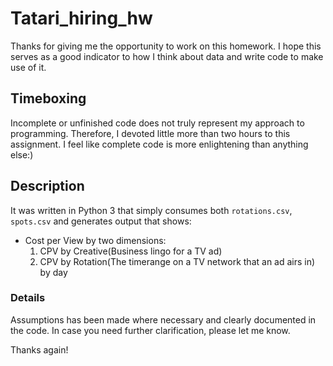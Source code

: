 # Tatari_hiring_hw

Thanks for giving me the opportunity to work on this homework. I hope this serves as a good indicator to how I think about data and write code to make use of it. 

## Timeboxing

Incomplete or unfinished code does not truly represent my approach to programming. Therefore, I devoted little more than two hours to this assignment. I feel like complete code is more enlightening than anything else:)

## Description

It was written in Python 3 that simply consumes both `rotations.csv`, `spots.csv` and generates output that shows:
  * Cost per View by two dimensions:
      1. CPV by Creative(Business lingo for a TV ad)
      2. CPV by Rotation(The timerange on a TV network that an ad airs in) by day

### Details

Assumptions has been made where necessary and clearly documented in the code. In case you need further clarification, please let me know. 

Thanks again!



